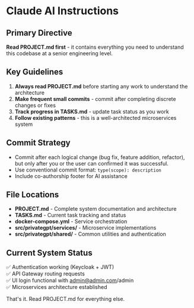 # Claude AI Instructions

## Primary Directive
**Read PROJECT.md first** - it contains everything you need to understand this codebase at a senior engineering level.

## Key Guidelines
1. **Always read PROJECT.md** before starting any work to understand the architecture
2. **Make frequent small commits** - commit after completing discrete changes or fixes
3. **Track progress in TASKS.md** - update task status as you work
4. **Follow existing patterns** - this is a well-architected microservices system

## Commit Strategy
- Commit after each logical change (bug fix, feature addition, refactor), but only after you or the user can confirmed it was successful.
- Use conventional commit format: `type(scope): description`
- Include co-authorship footer for AI assistance

## File Locations
- **PROJECT.md** - Complete system documentation and architecture
- **TASKS.md** - Current task tracking and status
- **docker-compose.yml** - Service orchestration
- **src/privategpt/services/** - Microservice implementations
- **src/privategpt/shared/** - Common utilities and authentication

## Current System Status
✅ Authentication working (Keycloak + JWT)  
✅ API Gateway routing requests  
✅ UI login functional with admin@admin.com/admin  
✅ Microservices architecture established

That's it. Read PROJECT.md for everything else.